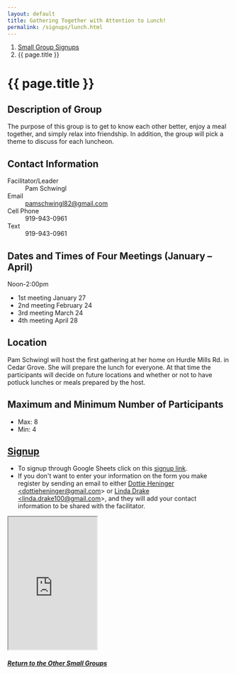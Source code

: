 ```yaml
---
layout: default
title: Gathering Together with Attention to Lunch!
permalink: /signups/lunch.html
---
```

<nav aria-label="breadcrumb">
  <ol class="breadcrumb">
      <li class="breadcrumb-item"><a class="noIcon" href="{{ site.baseurl }}/small-groups.html">Small Group Signups</a></li>
      <li class="breadcrumb-item active" aria-current="page">{{ page.title }}</li>
  </ol>
</nav>

# {{ page.title }}

## Description of Group
The purpose of this group is to get to know each other better, enjoy a meal 
together, and simply relax into friendship. In addition, the group will pick a 
theme to discuss for each luncheon.  

## Contact Information
<dl> 
  <dt>Facilitator/Leader</dt>
  <dd>Pam Schwingl</dd>
  <dt>Email</dt>
  <dd><a href="mailto: pamschwingl82@gmail.com"> pamschwingl82@gmail.com</a></dd>
  <dt>Cell Phone</dt>
  <dd>919-943-0961</dd>
  <dt>Text</dt>
  <dd>919-943-0961</dd>
</dl>

## Dates and Times of Four Meetings (January – April)
Noon-2:00pm

- 1st meeting January 27
- 2nd meeting February 24
- 3rd meeting March 24
- 4th meeting April 28

## Location
Pam Schwingl will host the first gathering at her home on Hurdle 
Mills Rd. in Cedar Grove. She will prepare the lunch for everyone. At that 
time the participants will decide on future locations and whether or not to 
have potluck lunches or meals prepared by the host.

## Maximum and Minimum Number of Participants
- Max: 8
- Min: 4

## [Signup](https://docs.google.com/spreadsheets/d/1hXbgXWak8LwaBnJbjva8SlQVI0dE4hGebPDSbXA25so/edit?usp=sharing)
- To signup through Google Sheets click on this [signup link](https://docs.google.com/spreadsheets/d/1hXbgXWak8LwaBnJbjva8SlQVI0dE4hGebPDSbXA25so/edit?usp=sharing).
- If you don't want to enter your information on the form you make register by 
  sending an email to either <a href='mailto:dottieheninger@gmail.com'>Dottie Heninger &lt;dottieheninger@gmail.com&gt;</a> or 
  <a href='mailto:linda.drake100@gmail.com'>Linda Drake &lt;linda.drake100@gmail.com&gt;</a>, and they will add 
  your contact information to be shared with the facilitator.

<div class="text-center">
  <iframe src="https://docs.google.com/spreadsheets/d/e/2PACX-1vTdx7L9URGpeKeVKuTNGrCeDqEcZD7CKoKv3Whx_Z--FR2UwSocQ1KoTnFkWai4P1gzWXGGwyDOS0jP/pubhtml?gid=198606566&amp;single=true&amp;widget=true&amp;headers=false&amp;range=A2:B10"
  width="200px"
  height="300px">
</iframe>
</div>

<div class="text-center">
  <h5><a href="{{ site.baseurl }}/small-groups.html">Return to the Other Small Groups</a></h5>
</div>
